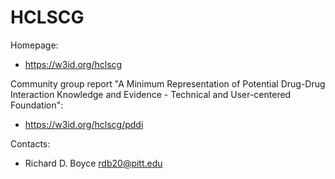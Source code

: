 HCLSCG
===

Homepage:
* https://w3id.org/hclscg

Community group report "A Minimum Representation of Potential Drug-Drug Interaction Knowledge and Evidence - Technical and User-centered Foundation":
* https://w3id.org/hclscg/pddi

Contacts: 
* Richard D. Boyce <rdb20@pitt.edu>
